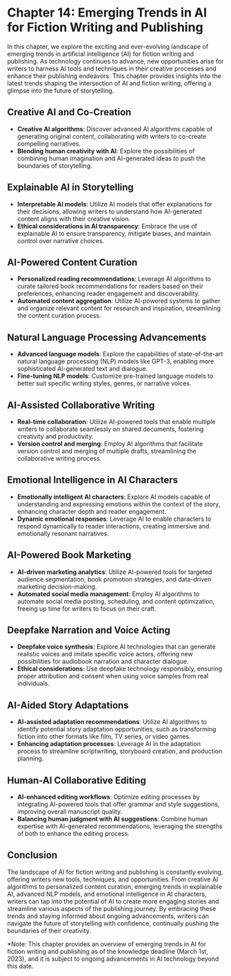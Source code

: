 Chapter 14: Emerging Trends in AI for Fiction Writing and Publishing
====================================================================

In this chapter, we explore the exciting and ever-evolving landscape of emerging trends in artificial intelligence (AI) for fiction writing and publishing. As technology continues to advance, new opportunities arise for writers to harness AI tools and techniques in their creative processes and enhance their publishing endeavors. This chapter provides insights into the latest trends shaping the intersection of AI and fiction writing, offering a glimpse into the future of storytelling.

Creative AI and Co-Creation
---------------------------

* **Creative AI algorithms**: Discover advanced AI algorithms capable of generating original content, collaborating with writers to co-create compelling narratives.
* **Blending human creativity with AI**: Explore the possibilities of combining human imagination and AI-generated ideas to push the boundaries of storytelling.

Explainable AI in Storytelling
------------------------------

* **Interpretable AI models**: Utilize AI models that offer explanations for their decisions, allowing writers to understand how AI-generated content aligns with their creative vision.
* **Ethical considerations in AI transparency**: Embrace the use of explainable AI to ensure transparency, mitigate biases, and maintain control over narrative choices.

AI-Powered Content Curation
---------------------------

* **Personalized reading recommendations**: Leverage AI algorithms to curate tailored book recommendations for readers based on their preferences, enhancing reader engagement and discoverability.
* **Automated content aggregation**: Utilize AI-powered systems to gather and organize relevant content for research and inspiration, streamlining the content curation process.

Natural Language Processing Advancements
----------------------------------------

* **Advanced language models**: Explore the capabilities of state-of-the-art natural language processing (NLP) models like GPT-3, enabling more sophisticated AI-generated text and dialogue.
* **Fine-tuning NLP models**: Customize pre-trained language models to better suit specific writing styles, genres, or narrative voices.

AI-Assisted Collaborative Writing
---------------------------------

* **Real-time collaboration**: Utilize AI-powered tools that enable multiple writers to collaborate seamlessly on shared documents, fostering creativity and productivity.
* **Version control and merging**: Employ AI algorithms that facilitate version control and merging of multiple drafts, streamlining the collaborative writing process.

Emotional Intelligence in AI Characters
---------------------------------------

* **Emotionally intelligent AI characters**: Explore AI models capable of understanding and expressing emotions within the context of the story, enhancing character depth and reader engagement.
* **Dynamic emotional responses**: Leverage AI to enable characters to respond dynamically to reader interactions, creating immersive and emotionally resonant narratives.

AI-Powered Book Marketing
-------------------------

* **AI-driven marketing analytics**: Utilize AI-powered tools for targeted audience segmentation, book promotion strategies, and data-driven marketing decision-making.
* **Automated social media management**: Employ AI algorithms to automate social media posting, scheduling, and content optimization, freeing up time for writers to focus on their craft.

Deepfake Narration and Voice Acting
-----------------------------------

* **Deepfake voice synthesis**: Explore AI technologies that can generate realistic voices and imitate specific voice actors, offering new possibilities for audiobook narration and character dialogue.
* **Ethical considerations**: Use deepfake technology responsibly, ensuring proper attribution and consent when using voice samples from real individuals.

AI-Aided Story Adaptations
--------------------------

* **AI-assisted adaptation recommendations**: Utilize AI algorithms to identify potential story adaptation opportunities, such as transforming fiction into other formats like film, TV series, or video games.
* **Enhancing adaptation processes**: Leverage AI in the adaptation process to streamline scriptwriting, storyboard creation, and production planning.

Human-AI Collaborative Editing
------------------------------

* **AI-enhanced editing workflows**: Optimize editing processes by integrating AI-powered tools that offer grammar and style suggestions, improving overall manuscript quality.
* **Balancing human judgment with AI suggestions**: Combine human expertise with AI-generated recommendations, leveraging the strengths of both to enhance the editing process.

Conclusion
----------

The landscape of AI for fiction writing and publishing is constantly evolving, offering writers new tools, techniques, and opportunities. From creative AI algorithms to personalized content curation, emerging trends in explainable AI, advanced NLP models, and emotional intelligence in AI characters, writers can tap into the potential of AI to create more engaging stories and streamline various aspects of the publishing journey. By embracing these trends and staying informed about ongoing advancements, writers can navigate the future of storytelling with confidence, continually pushing the boundaries of their creativity.

\*Note: This chapter provides an overview of emerging trends in AI for fiction writing and publishing as of the knowledge deadline (March 1st, 2023), and it is subject to ongoing advancements in AI technology beyond this date.
